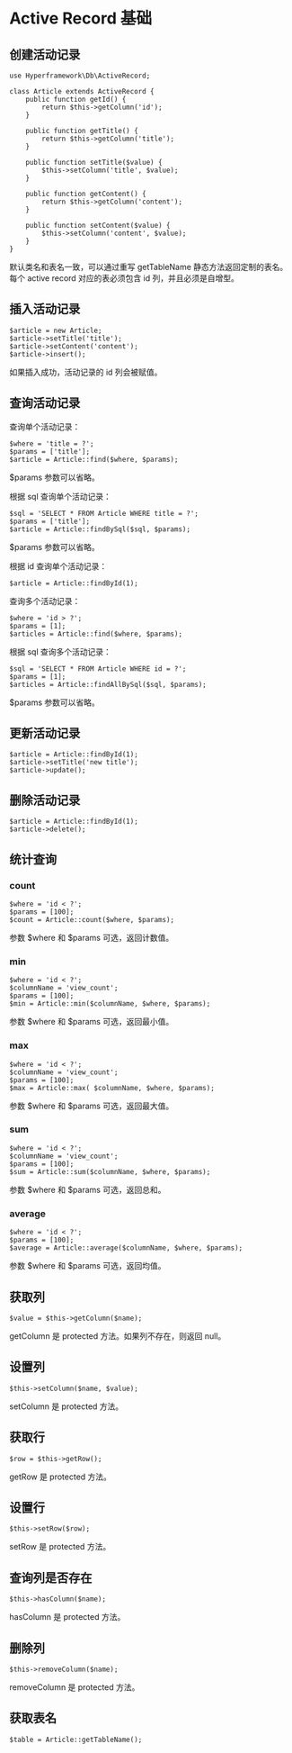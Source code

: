 # Active Record 基础
## 创建活动记录
```.php
use Hyperframework\Db\ActiveRecord;

class Article extends ActiveRecord {
    public function getId() {
        return $this->getColumn('id');
    }

    public function getTitle() {
        return $this->getColumn('title');
    }

    public function setTitle($value) {
        $this->setColumn('title', $value);
    }

    public function getContent() {
        return $this->getColumn('content');
    }

    public function setContent($value) {
        $this->setColumn('content', $value);
    }
}
```
默认类名和表名一致，可以通过重写 getTableName 静态方法返回定制的表名。
每个 active record 对应的表必须包含 id 列，并且必须是自增型。

## 插入活动记录
```.php
$article = new Article;
$article->setTitle('title');
$article->setContent('content');
$article->insert();
```
如果插入成功，活动记录的 id 列会被赋值。

## 查询活动记录
查询单个活动记录：
```.php
$where = 'title = ?';
$params = ['title'];
$article = Article::find($where, $params);
```
$params 参数可以省略。

根据 sql 查询单个活动记录：
```.php
$sql = 'SELECT * FROM Article WHERE title = ?';
$params = ['title'];
$article = Article::findBySql($sql, $params);
```
$params 参数可以省略。

根据 id 查询单个活动记录：
```.php
$article = Article::findById(1);
```

查询多个活动记录：
```.php
$where = 'id > ?';
$params = [1];
$articles = Article::find($where, $params);
```

根据 sql 查询多个活动记录：
```.php
$sql = 'SELECT * FROM Article WHERE id = ?';
$params = [1];
$articles = Article::findAllBySql($sql, $params);
```
$params 参数可以省略。
## 更新活动记录
```.php
$article = Article::findById(1);
$article->setTitle('new title');
$article->update();
```

## 删除活动记录
```.php
$article = Article::findById(1);
$article->delete();
```

## 统计查询
### count
```.php
$where = 'id < ?';
$params = [100];
$count = Article::count($where, $params);
```
参数 $where 和 $params 可选，返回计数值。
### min
```.php
$where = 'id < ?';
$columnName = 'view_count';
$params = [100];
$min = Article::min($columnName, $where, $params);
```
参数 $where 和 $params 可选，返回最小值。
### max
```.php
$where = 'id < ?';
$columnName = 'view_count';
$params = [100];
$max = Article::max( $columnName, $where, $params);
```
参数 $where 和 $params 可选，返回最大值。
### sum
```.php
$where = 'id < ?';
$columnName = 'view_count';
$params = [100];
$sum = Article::sum($columnName, $where, $params);
```
参数 $where 和 $params 可选，返回总和。
### average
```.php
$where = 'id < ?';
$params = [100];
$average = Article::average($columnName, $where, $params);
```
参数 $where 和 $params 可选，返回均值。
## 获取列
```.php
$value = $this->getColumn($name);
```
getColumn 是 protected 方法。如果列不存在，则返回 null。
## 设置列
```.php
$this->setColumn($name, $value);
```
setColumn 是 protected 方法。

## 获取行
```.php
$row = $this->getRow();
```
getRow 是 protected 方法。

## 设置行
```.php
$this->setRow($row);
```
setRow 是 protected 方法。

## 查询列是否存在
```.php
$this->hasColumn($name);
```
hasColumn 是 protected 方法。
## 删除列
```.php
$this->removeColumn($name);
```
removeColumn 是 protected 方法。
## 获取表名
```.php
$table = Article::getTableName();
```
